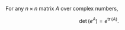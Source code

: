 For any $n\times n$ matrix $A$ over complex numbers,

$$
\det(e^A) = e^{\mathop{\mathrm{tr}}(A)}.
$$
